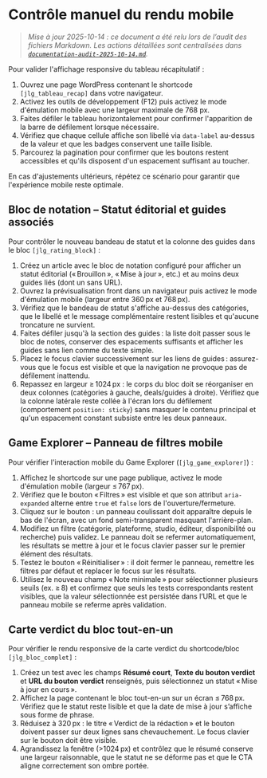 # Contrôle manuel du rendu mobile

> _Mise à jour 2025-10-14 : ce document a été relu lors de l’audit des fichiers Markdown. Les actions détaillées sont centralisées dans [`documentation-audit-2025-10-14.md`](documentation-audit-2025-10-14.md)._

Pour valider l'affichage responsive du tableau récapitulatif :

1. Ouvrez une page WordPress contenant le shortcode `[jlg_tableau_recap]` dans votre navigateur.
2. Activez les outils de développement (F12) puis activez le mode d'émulation mobile avec une largeur maximale de 768 px.
3. Faites défiler le tableau horizontalement pour confirmer l'apparition de la barre de défilement lorsque nécessaire.
4. Vérifiez que chaque cellule affiche son libellé via `data-label` au-dessus de la valeur et que les badges conservent une taille lisible.
5. Parcourez la pagination pour confirmer que les boutons restent accessibles et qu'ils disposent d'un espacement suffisant au toucher.

En cas d'ajustements ultérieurs, répétez ce scénario pour garantir que l'expérience mobile reste optimale.

## Bloc de notation – Statut éditorial et guides associés

Pour contrôler le nouveau bandeau de statut et la colonne des guides dans le bloc `[jlg_rating_block]` :

1. Créez un article avec le bloc de notation configuré pour afficher un statut éditorial (« Brouillon », « Mise à jour », etc.) et au moins deux guides liés (dont un sans URL).
2. Ouvrez la prévisualisation front dans un navigateur puis activez le mode d'émulation mobile (largeur entre 360 px et 768 px).
3. Vérifiez que le bandeau de statut s'affiche au-dessus des catégories, que le libellé et le message complémentaire restent lisibles et qu'aucune troncature ne survient.
4. Faites défiler jusqu'à la section des guides : la liste doit passer sous le bloc de notes, conserver des espacements suffisants et afficher les guides sans lien comme du texte simple.
5. Placez le focus clavier successivement sur les liens de guides : assurez-vous que le focus est visible et que la navigation ne provoque pas de défilement inattendu.
6. Repassez en largeur ≥ 1024 px : le corps du bloc doit se réorganiser en deux colonnes (catégories à gauche, deals/guides à droite). Vérifiez que la colonne latérale reste collée à l'écran lors du défilement (comportement `position: sticky`) sans masquer le contenu principal et qu'un espacement constant subsiste entre les deux panneaux.

## Game Explorer – Panneau de filtres mobile

Pour vérifier l'interaction mobile du Game Explorer (`[jlg_game_explorer]`) :

1. Affichez le shortcode sur une page publique, activez le mode d'émulation mobile (largeur ≤ 767 px).
2. Vérifiez que le bouton « Filtres » est visible et que son attribut `aria-expanded` alterne entre `true` et `false` lors de l'ouverture/fermeture.
3. Cliquez sur le bouton : un panneau coulissant doit apparaître depuis le bas de l'écran, avec un fond semi-transparent masquant l'arrière-plan.
4. Modifiez un filtre (catégorie, plateforme, studio, éditeur, disponibilité ou recherche) puis validez. Le panneau doit se refermer automatiquement, les résultats se mettre à jour et le focus clavier passer sur le premier élément des résultats.
5. Testez le bouton « Réinitialiser » : il doit fermer le panneau, remettre les filtres par défaut et replacer le focus sur les résultats.
6. Utilisez le nouveau champ « Note minimale » pour sélectionner plusieurs seuils (ex. ≥ 8) et confirmez que seuls les tests correspondants restent visibles, que la valeur sélectionnée est persistée dans l’URL et que le panneau mobile se referme après validation.

## Carte verdict du bloc tout-en-un

Pour vérifier le rendu responsive de la carte verdict du shortcode/bloc `[jlg_bloc_complet]` :

1. Créez un test avec les champs **Résumé court**, **Texte du bouton verdict** et **URL du bouton verdict** renseignés, puis sélectionnez un statut « Mise à jour en cours ».
2. Affichez la page contenant le bloc tout-en-un sur un écran ≤ 768 px. Vérifiez que le statut reste lisible et que la date de mise à jour s’affiche sous forme de phrase.
3. Réduisez à 320 px : le titre « Verdict de la rédaction » et le bouton doivent passer sur deux lignes sans chevauchement. Le focus clavier sur le bouton doit être visible.
4. Agrandissez la fenêtre (>1024 px) et contrôlez que le résumé conserve une largeur raisonnable, que le statut ne se déforme pas et que le CTA aligne correctement son ombre portée.
